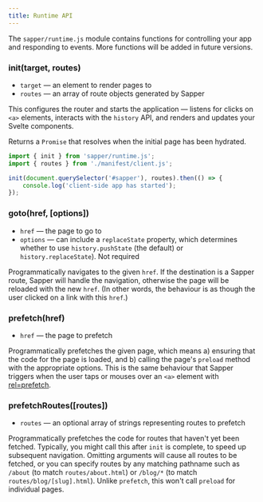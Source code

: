 ```yaml
---
title: Runtime API
---
```


The `sapper/runtime.js` module contains functions for controlling your app and responding to events. More functions will be added in future versions.


### init(target, routes)

* `target` — an element to render pages to
* `routes` — an array of route objects generated by Sapper

This configures the router and starts the application — listens for clicks on `<a>` elements, interacts with the `history` API, and renders and updates your Svelte components.

Returns a `Promise` that resolves when the initial page has been hydrated.

```js
import { init } from 'sapper/runtime.js';
import { routes } from './manifest/client.js';

init(document.querySelector('#sapper'), routes).then(() => {
	console.log('client-side app has started');
});
```


### goto(href, [options])

* `href` — the page to go to
* `options` — can include a `replaceState` property, which determines whether to use `history.pushState` (the default) or `history.replaceState`). Not required

Programmatically navigates to the given `href`. If the destination is a Sapper route, Sapper will handle the navigation, otherwise the page will be reloaded with the new `href`. (In other words, the behaviour is as though the user clicked on a link with this `href`.)


### prefetch(href)

* `href` — the page to prefetch

Programmatically prefetches the given page, which means a) ensuring that the code for the page is loaded, and b) calling the page's `preload` method with the appropriate options. This is the same behaviour that Sapper triggers when the user taps or mouses over an `<a>` element with [rel=prefetch](#prefetching).



### prefetchRoutes([routes])

* `routes` — an optional array of strings representing routes to prefetch

Programmatically prefetches the code for routes that haven't yet been fetched. Typically, you might call this after `init` is complete, to speed up subsequent navigation. Omitting arguments will cause all routes to be fetched, or you can specify routes by any matching pathname such as `/about` (to match `routes/about.html`) or `/blog/*` (to match `routes/blog/[slug].html`). Unlike `prefetch`, this won't call `preload` for individual pages.
